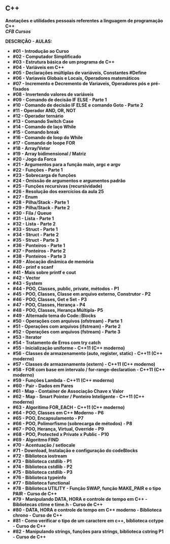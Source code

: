 **<strong>C++**
----
  **Anotações e utilidades pessoais referentes a linguagem de programação C++** <br/>
  *CFB Cursos*

**DESCRIÇÃO - AULAS:**

*  **#01 - Introdução ao Curso**
*  **#02 - Computador Simplificado**
*  **#03 - Estrutura básica de um programa de C++**
*  **#04 - Variáveis em C++**
*  **#05 - Declarações múltiplas de variáveis, Constantes #Define**
*  **#06 - Variaveis Globais e Locais, Operadores matemáticos**
*  **#07 - Incremento e Decremento de Variaveis, Operadores pós e pré-fixados**
*  **#08 - Invertendo valores de variáveis**
*  **#09 - Comando de decisão IF ELSE - Parte 1**
*  **#10 - Comando de decisão IF ELSE e comando Goto - Parte 2**
*  **#11 - Operador AND, OR, NOT**
*  **#12 - Operador ternário**
*  **#13 - Comando Switch Case**
*  **#14 - Comando de laço While**
*  **#15 - Comando break**
*  **#16 - Comando de loop do While**
*  **#17 - Comando de loope FOR**
*  **#18 - Array/Vetor**
*  **#19 - Array bidimensional / Matriz**
*  **#20 - Jogo da Forca**
*  **#21 - Argumentos para a função main, argc e argv**
*  **#22 - Funções - Parte 1**
*  **#23 - Sobrecarga de funções**
*  **#24 - Omissão de argumentos e argumentos padrão**
*  **#25 - Funções recursivas (recursividade)**
*  **#26 - Resolução dos exercícios da aula 25**
*  **#27 - Enum**
*  **#28 - Pilha/Stack - Parte 1**
*  **#29 - Pilha/Stack - Parte 2**
*  **#30 - Fila / Queue**
*  **#31 - Lista - Parte 1**
*  **#32 - Lista - Parte 2**
*  **#33 - Struct - Parte 1**
*  **#34 - Struct - Parte 2**
*  **#35 - Struct - Parte 3**
*  **#36 - Ponteiros - Parte 1**
*  **#37 - Ponteiros - Parte 2**
*  **#38 - Ponteiros - Parte 3**
*  **#39 - Alocação dinâmica de memória**
*  **#40 - prinf e scanf**
*  **#41 - Mais sobre printf e cout**
*  **#42 - Vector**
*  **#43 - System**
*  **#44 - POO, Classes, public, private, métodos - P1**
*  **#45 - POO, Classes, Classe em arquivo externo, Construtor - P2**
*  **#46 - POO, Classes, Get e Set - P3**
*  **#47 - POO, Classes, Herança - P4**
*  **#48 - POO, Classes, Herança Múltipla- P5**
*  **#49 - Alternado tema do Code::Blocks**
*  **#50 - Operações com arquivos (ofstream) - Parte 1**
*  **#51 - Operações com arquivos (ifstream) - Parte 2**
*  **#52 - Operações com arquivos (fstream) - Parte 3**
*  **#53 - Iterator**
*  **#54 - Tratamento de Erros com try catch**
*  **#55 - Inicialização uniforme - C++11 (C++ moderno)**
*  **#56 - Classes de armazenamento (auto, register, static) - C++11 (C++ moderno)**
*  **#57 - Classes de armazenamento (extern) - C++11 (C++ moderno)**
*  **#58 - FOR com base em intervalo / for-range-declaration - C++11 (C++ moderno)**
*  **#59 - Funções Lambda - C++11 (C++ moderno)**
*  **#60 - Pair - Dados em Pares**
*  **#61 - Map - Container de Associação Chave x Valor**
*  **#62 - Map - Smart Pointer / Ponteiro Inteligente - C++11 (C++ moderno)**
*  **#63 - Algorítimo FOR_EACH - C++11 (C++ moderno)**
*  **#64 - POO, Classes em C++ Moderno - P6**
*  **#65 - POO, Encapsulamento - P7**
*  **#66 - POO, Polimorfismo (sobrecarga de métodos) - P8**
*  **#67 - POO, Herança, Virtual, Override - P9**
*  **#68 - POO, Protected x Private x Public - P10**
*  **#69 - Algoritmo FIND**
*  **#70 - Acentuação / setlocale**
*  **#71 - Download, Instalação e configuração do codeBlocks**
*  **#72 - Biblioteca iostream**
*  **#73 - Biblioteca cstdlib - P1**
*  **#74 - Biblioteca cstdlib - P2**
*  **#75 - Biblioteca cstdlib - P3**
*  **#76 - Biblioteca typeinfo**
*  **#77 - Biblioteca functional**
*  **#78 - Biblioteca UTILITY - Função SWAP, função MAKE_PAIR e o tipo PAIR - Curso de C++**
*  **#79 - Manipulando DATA, HORA e controle de tempo em C++ - Bibliotecas ctime e time.h - Curso de C++**
*  **#80 - DATA, HORA e controle de tempo em C++ moderno - Biblioteca chrono - Curso de C++**
*  **#81 - Como verificar o tipo de um caractere em c++, biblioteca cctype - Curso de C++**
*  **#82 - Manipulando strings, funções para strings, biblioteca cstring P1 - Curso de C++**





